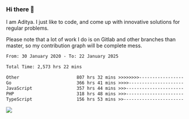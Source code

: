 ### Hi there 👋

I am Aditya. I just like to code, and come up with innovative solutions for regular problems.

Please note that a lot of work I do is on Gitlab and other branches than master, so my contribution graph will be complete mess.

<!--START_SECTION:waka-->

```txt
From: 30 January 2020 - To: 22 January 2025

Total Time: 2,573 hrs 22 mins

Other                      807 hrs 32 mins >>>>>>>>-----------------   31.38 %
Go                         366 hrs 41 mins >>>>---------------------   14.25 %
JavaScript                 357 hrs 44 mins >>>----------------------   13.90 %
PHP                        318 hrs 48 mins >>>----------------------   12.39 %
TypeScript                 156 hrs 53 mins >>-----------------------   06.10 %
```

<!--END_SECTION:waka-->

![](https://komarev.com/ghpvc/?username=BrainBuzzer)
